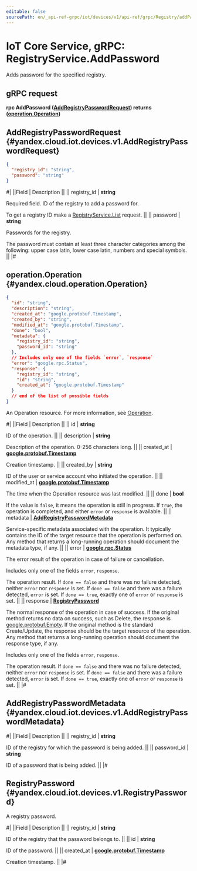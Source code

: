 ```yaml
---
editable: false
sourcePath: en/_api-ref-grpc/iot/devices/v1/api-ref/grpc/Registry/addPassword.md
---
```


# IoT Core Service, gRPC: RegistryService.AddPassword

Adds password for the specified registry.

## gRPC request

**rpc AddPassword ([AddRegistryPasswordRequest](#yandex.cloud.iot.devices.v1.AddRegistryPasswordRequest)) returns ([operation.Operation](#yandex.cloud.operation.Operation))**

## AddRegistryPasswordRequest {#yandex.cloud.iot.devices.v1.AddRegistryPasswordRequest}

```json
{
  "registry_id": "string",
  "password": "string"
}
```

#|
||Field | Description ||
|| registry_id | **string**

Required field. ID of the registry to add a password for.

To get a registry ID make a [RegistryService.List](/docs/iot-core/api-ref/grpc/Registry/list#List) request. ||
|| password | **string**

Passwords for the registry.

The password must contain at least three character categories among the following: upper case latin, lower case latin, numbers and special symbols. ||
|#

## operation.Operation {#yandex.cloud.operation.Operation}

```json
{
  "id": "string",
  "description": "string",
  "created_at": "google.protobuf.Timestamp",
  "created_by": "string",
  "modified_at": "google.protobuf.Timestamp",
  "done": "bool",
  "metadata": {
    "registry_id": "string",
    "password_id": "string"
  },
  // Includes only one of the fields `error`, `response`
  "error": "google.rpc.Status",
  "response": {
    "registry_id": "string",
    "id": "string",
    "created_at": "google.protobuf.Timestamp"
  }
  // end of the list of possible fields
}
```

An Operation resource. For more information, see [Operation](/docs/api-design-guide/concepts/operation).

#|
||Field | Description ||
|| id | **string**

ID of the operation. ||
|| description | **string**

Description of the operation. 0-256 characters long. ||
|| created_at | **[google.protobuf.Timestamp](https://developers.google.com/protocol-buffers/docs/reference/google.protobuf#timestamp)**

Creation timestamp. ||
|| created_by | **string**

ID of the user or service account who initiated the operation. ||
|| modified_at | **[google.protobuf.Timestamp](https://developers.google.com/protocol-buffers/docs/reference/google.protobuf#timestamp)**

The time when the Operation resource was last modified. ||
|| done | **bool**

If the value is `false`, it means the operation is still in progress.
If `true`, the operation is completed, and either `error` or `response` is available. ||
|| metadata | **[AddRegistryPasswordMetadata](#yandex.cloud.iot.devices.v1.AddRegistryPasswordMetadata)**

Service-specific metadata associated with the operation.
It typically contains the ID of the target resource that the operation is performed on.
Any method that returns a long-running operation should document the metadata type, if any. ||
|| error | **[google.rpc.Status](https://cloud.google.com/tasks/docs/reference/rpc/google.rpc#status)**

The error result of the operation in case of failure or cancellation.

Includes only one of the fields `error`, `response`.

The operation result.
If `done == false` and there was no failure detected, neither `error` nor `response` is set.
If `done == false` and there was a failure detected, `error` is set.
If `done == true`, exactly one of `error` or `response` is set. ||
|| response | **[RegistryPassword](#yandex.cloud.iot.devices.v1.RegistryPassword)**

The normal response of the operation in case of success.
If the original method returns no data on success, such as Delete,
the response is [google.protobuf.Empty](https://developers.google.com/protocol-buffers/docs/reference/google.protobuf#google.protobuf.Empty).
If the original method is the standard Create/Update,
the response should be the target resource of the operation.
Any method that returns a long-running operation should document the response type, if any.

Includes only one of the fields `error`, `response`.

The operation result.
If `done == false` and there was no failure detected, neither `error` nor `response` is set.
If `done == false` and there was a failure detected, `error` is set.
If `done == true`, exactly one of `error` or `response` is set. ||
|#

## AddRegistryPasswordMetadata {#yandex.cloud.iot.devices.v1.AddRegistryPasswordMetadata}

#|
||Field | Description ||
|| registry_id | **string**

ID of the registry for which the password is being added. ||
|| password_id | **string**

ID of a password that is being added. ||
|#

## RegistryPassword {#yandex.cloud.iot.devices.v1.RegistryPassword}

A registry password.

#|
||Field | Description ||
|| registry_id | **string**

ID of the registry that the password belongs to. ||
|| id | **string**

ID of the password. ||
|| created_at | **[google.protobuf.Timestamp](https://developers.google.com/protocol-buffers/docs/reference/google.protobuf#timestamp)**

Creation timestamp. ||
|#